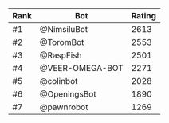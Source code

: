 Rank|Bot|Rating
---|---|---
#1|@NimsiluBot|2613
#2|@ToromBot|2553
#3|@RaspFish|2501
#4|@VEER-OMEGA-BOT|2271
#5|@colinbot|2028
#6|@OpeningsBot|1890
#7|@pawnrobot|1269
